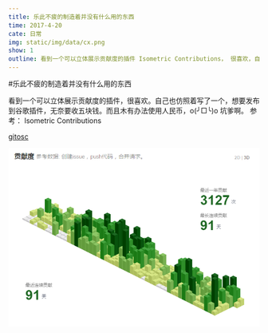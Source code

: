 ```yaml
---
title: 乐此不疲的制造着并没有什么用的东西
time: 2017-4-20
cate: 日常
img: static/img/data/cx.png
show: 1
outline: 看到一个可以立体展示贡献度的插件 Isometric Contributions， 很喜欢，自己也仿照着写了一个，想要发布到谷歌插件，无奈要收五块钱。而且木有办法使用人民币。
---
```


#乐此不疲的制造着并没有什么用的东西

看到一个可以立体展示贡献度的插件，很喜欢。自己也仿照着写了一个，想要发布到谷歌插件，无奈要收五块钱。而且木有办法使用人民币，o(╯□╰)o 坑爹啊。
参考： Isometric Contributions

[gitosc](http://git.oschina.net/cicime/Chrome_extend)

![预览图](static/img/data/gx.png)
